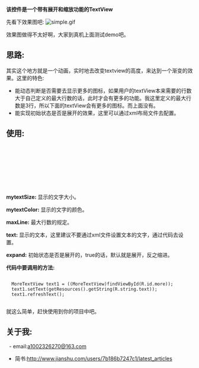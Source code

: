 **该控件是一个带有展开和缩放功能的TextView**

先看下效果图吧:
![simple.gif](https://github.com/1002326270xc/MoreTextView/blob/master/photo/demo.gif)

效果图做得不太好啊，大家到真机上面测试demo吧。

## 思路:
其实这个地方就是一个动画，实时地去改变textview的高度，来达到一个渐变的效果。这里的特色:
- 能动态判断是否需要去显示更多的图标，如果用户的textView本来需要的行数大于自己定义的最大行数的话，此时才会有更多的功能。我这里定义的最大行数是3行，所以下面的textView会有更多的图标。而上面没有。
- 能实现初始状态是否是展开的效果，这里可以通过xml布局文件去配置。

## 使用:

   <pre><code>
      <declare-styleable name="MoreTextStyle">     
        <attr name="mytextSize" format="dimension" />     
        <attr name="mytextColor" format="color" />    
        <attr name="maxLine" format="integer" />     
        <attr name="text" format="string|reference" />    
        <attr name="expand" format="boolean" />
     </declare-styleable>
  </code></pre>

**mytextSize:** 显示的文字大小。

**mytextColor:** 显示的文字的颜色。

**maxLine:** 最大行数的规定。

**text:** 显示的文本，这里建议不要通过xml文件设置文本的文字，通过代码去设置。

**expand:** 初始状态是否是展开的，true的话，默认就是展开，反之缩进。

**代码中要调用的方法:**
  <pre><code>
  MoreTextView text1 = ((MoreTextView)findViewById(R.id.more));
  text1.setText(getResources().getString(R.string.text));
  text1.refreshText();
  </code></pre>

就这么简单，赶快使用到你的项目中吧。

## 关于我:

   - email:a1002326270@163.com
   - 简书:http://www.jianshu.com/users/7b186b7247c1/latest_articles
